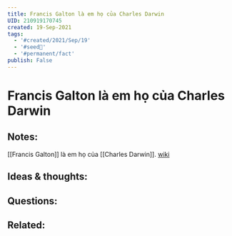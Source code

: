 ```yaml
---
title: Francis Galton là em họ của Charles Darwin
UID: 210919170745
created: 19-Sep-2021
tags:
  - '#created/2021/Sep/19'
  - '#seed🥜'
  - '#permanent/fact'
publish: False
---
```

# Francis Galton là em họ của Charles Darwin

## Notes:
[[Francis Galton]] là em họ của [[Charles Darwin]]. [wiki](https://vi.wikipedia.org/wiki/Thuy%E1%BA%BFt_%C6%B0u_sinh)

## Ideas & thoughts:

## Questions:

## Related:
